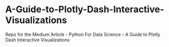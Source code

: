 # A-Guide-to-Plotly-Dash-Interactive-Visualizations
Repo for the Medium Article - Python For Data Science - A Guide to Plotly Dash Interactive Visualizations
